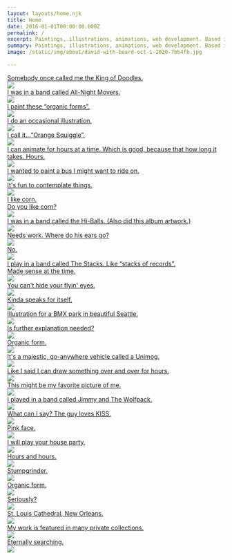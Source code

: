 ```yaml
---
layout: layouts/home.njk
title: Home
date: 2016-01-01T00:00:00.000Z
permalink: /
excerpt: Paintings, illustrations, animations, web development. Based in New Orleans, Louisiana.
summary: Paintings, illustrations, animations, web development. Based in New Orleans, Louisiana.
image: /static/img/about/david-with-beard-oct-1-2020-7bb4fb.jpg

---
```


<div class="grid-home">

<div class="grid-square">
<a href="/animations/">
  <div class="overlay">Somebody once called me the King of Doodles.</div>
  <img src="/static/img/homepage-featured/160628_waver_600.gif"></a></div>
<div class="grid-square">
  <a href="/tags/all-night-movers/">
  <div class="overlay">I was in a band called All-Night Movers.</div>
  <img src="/static/img/homepage-featured/all-night-movers-cover-aug-3-2002.jpg"></a></div>
<div class="grid-square">
<a href="/tags/paintings/">
  <div class="overlay">I paint these &ldquo;organic forms&rdquo;.</div>
  <img src="/static/img/homepage-featured/organicforms.jpg"></a></div>
<div class="grid-square">
<a href="/illustrations/">
  <div class="overlay">I do an occasional illustration.</div>
  <img src="/static/img/homepage-featured/baggyfinal.jpg"></a></div>
<div class="grid-square">
  <a href="/paintings/">
  <div class="overlay">I call it...&ldquo;Orange Squiggle&rdquo;.</div>
  <img src="/static/img/homepage-featured/orangesquiggle02-edit.jpg"></a></div>
<div class="grid-square">
  <a href="/animations/">
  <div class="overlay">I can animate for hours at a time. Which is good, because that how long it takes. Hours.</div>
  <img src="/static/img/homepage-featured/bunnyface-jan-10-2021.gif"></a></div>
<div class="grid-square">
<a href="/paintings/">
  <div class="overlay">I wanted to paint a bus I might want to ride on.</div>
  <img src="/static/img/homepage-featured/bus-painting-sep-24-2019.jpg"></a></div>
<div class="grid-square">
  <a href="/paintings/">
  <div class="overlay">It's fun to contemplate things.</div>
  <img src="/static/img/homepage-featured/bottlecap.jpg"></a></div>
<div class="grid-square">
  <a href="/paintings/">
  <div class="overlay">I like corn.<br>Do you like corn?</div>
  <img src="/static/img/homepage-featured/cornmanreadyfortheworld.jpg"></a></div>
<div class="grid-square">
  <a href="/tags/hi-balls/">
  <div class="overlay">I was in a band called the Hi-Balls. (Also did this album artwork.)</div>
  <img src="/static/img/homepage-featured/coverLoveMusic.jpg"></a></div>
<div class="grid-square">
  <a href="/tags/animations/">
  <div class="overlay">Needs work. Where do his ears go?</div>
  <img src="/static/img/homepage-featured/dailyRar02-redo-improve.gif"></a></div>
<div class="grid-square">
  <a href="/paintings/">
  <div class="overlay">No.</div>
  <img src="/static/img/homepage-featured/negatorygoodbuddy-edit.jpg"></a></div>
<div class="grid-square">
  <a href="/tags/the-stacks/">
  <div class="overlay">I play in a band called The Stacks. Like &ldquo;stacks of records&rdquo;.<br> Made sense at the time.</div>
  <img src="/static/img/homepage-featured/stacks-at-gasa-gasa-edit.jpg"></a></div>
<div class="grid-square">
  <a href="/animations/">
  <div class="overlay">You can't hide your flyin' eyes.</div>
  <img src="/static/img/homepage-featured/flyingeyes140709.gif"></a></div>
<div class="grid-square">
  <a href="/tags/paintings/">
  <div class="overlay">Kinda speaks for itself.</div>
  <img src="/static/img/homepage-featured/fuckhead.jpg"></a></div>
<div class="grid-square">
  <a href="/illustrations/">
  <div class="overlay">Illustration for a BMX park in beautiful Seattle.</div>
  <img src="/static/img/homepage-featured/harbo-edit.jpg"></a></div>
<div class="grid-square">
  <a href="/paintings/">
  <div class="overlay">Is further explanation needed?</div>
  <img src="/static/img/homepage-featured/i-dont-like-this-edit.jpg"></a></div>
<div class="grid-square">
  <a href="/paintings/">
  <div class="overlay">Organic form.</div>
  <img src="/static/img/homepage-featured/organicform5-chromeyellow-sq.jpg"></a></div>
<div class="grid-square">
  <a href="/paintings/">
  <div class="overlay">It's a majestic, go-anywhere vehicle called a Unimog.</div>
  <img src="/static/img/homepage-featured/unimog-feb-20-2022.jpg"></a></div>
<div class="grid-square">
  <a href="/animations/">
  <div class="overlay">Like I said I can draw something over and over for hours.</div>
  <img src="/static/img/homepage-featured/head-shaker.gif"></a></div>
<div class="grid-square">
  <a href="/rock/">
  <div class="overlay">This might be my favorite picture of me.</div>
  <img src="/static/img/homepage-featured/all-night-movers-ferrara-window-by-jeff-pounds-edit.jpg"></a></div>
<div class="grid-square">
  <a href="/tags/jimmy-and-the-wolfpack/">
  <div class="overlay">I played in a band called Jimmy and The Wolfpack.</div>
  <img src="/static/img/homepage-featured/jatwp_illustrationonly.png"></a></div>
<div class="grid-square">
  <a href="/paintings/">
  <div class="overlay">What can I say? The guy loves KISS.</div>
  <img src="/static/img/homepage-featured/kissguy2.jpg"></a></div>
<div class="grid-square">
  <a href="/paintings/">
  <div class="overlay">Pink face.</div>
  <img src="/static/img/homepage-featured/pink-face.jpg"></a></div>
<div class="grid-square">
  <a href="/tags/house-shows/">
  <div class="overlay">I will play your house party.</div>
  <img src="/static/img/homepage-featured/all-night-movers-dave-jul-27-2002.jpg"></a></div>
<div class="grid-square">
  <a href="/animations/">
  <div class="overlay">Hours and hours.</div>
  <img src="/static/img/homepage-featured/clockface.gif"></a></div>
<div class="grid-square">
  <a href="/paintings/">
  <div class="overlay">Stumpgrinder.</div>
  <img src="/static/img/homepage-featured/rayco-completed-feb-2-2021.jpg"></a></div>
<div class="grid-square">
  <a href="/paintings/">
  <div class="overlay">Organic form.</div>
  <img src="/static/img/homepage-featured/organic-form-something-jan-17-2021.jpg"></a></div>
<div class="grid-square">
  <a href="/paintings/">
  <div class="overlay">Seriously?</div>
  <img src="/static/img/homepage-featured/seriously-dec-29-2020.jpg"></a></div>
<div class="grid-square">
  <a href="/illustrations/">
  <div class="overlay">St. Louis Cathedral, New Orleans.</div>
  <img src="/static/img/homepage-featured/stloufinal.jpg"></a></div>
<div class="grid-square">
  <a href="/paintings/">
  <div class="overlay">My work is featured in many private collections.</div>
  <img src="/static/img/homepage-featured/upsetguyinbathroom.jpg"></a></div>
<div class="grid-square">
  <a href="/animations/">
  <div class="overlay">Eternally searching.</div>
  <img src="/static/img/homepage-featured/walkcycle.gif"></a></div>

</div>